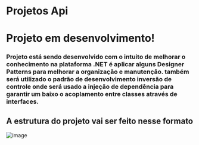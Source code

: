 # Projetos Api 

<h1>Projeto em desenvolvimento!</h1>

<h3>Projeto está sendo desenvolvido com o intuito de melhorar o conhecimento na plataforma .NET é aplicar alguns Designer Patterns para melhorar a organização e manutenção. 
também será utilizado o padrão de desenvolvimento inversão de controle onde será usado a injeção de dependência para garantir um baixo o acoplamento entre classes através de interfaces. 
</h3>

<h2>A estrutura do projeto vai ser feito nesse formato</h2>

![image](https://user-images.githubusercontent.com/69221000/149029126-80b25e0b-6790-426f-985c-e576276150eb.png)
